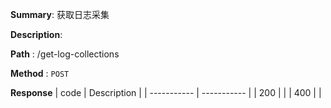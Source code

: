 **Summary**: 获取日志采集

**Description**:

**Path** : /get-log-collections

**Method** : `POST`

**Response**
| code      | Description |
| ----------- | ----------- |
|  200   |       |
|  400   |       |

